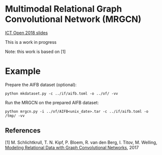 Multimodal Relational Graph Convolutional Network (MRGCN)
=====
[ICT Open 2018 slides](https://www.slideshare.net/XanderWilcke/the-knowledge-graph-for-endtoend-learning-on-heterogeneous-knowledge)

This is a work in progress

Note: this work is based on [1]

# Example

Prepare the AIFB dataset (optional):

```python mkdataset.py -c ../if/aifb.toml -o ../of/ -vv```

Run the MRGCN on the prepared AIFB dataset:

```python mrgcn.py -i ../of/AIFB<unix_date>.tar -c ../if/aifb.toml -o /tmp/ -vv```

## References

[1] M. Schlichtkrull, T. N. Kipf, P. Bloem, R. van den Berg, I. Titov, M. Welling, [Modeling Relational Data with Graph Convolutional Networks](https://arxiv.org/abs/1703.06103), 2017
